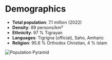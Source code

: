 # Demographics

- **Total population**: 7.1 million (2022)  
- **Density**: 89 persons/km²  
- **Ethnicity**: 97 % Tigrayan  
- **Languages**: Tigrigna (official), Saho, Amharic  
- **Religion**: 95.6 % Orthodox Christian, 4 % Islam

![Population Pyramid](/assets/charts/pyramid.svg)
